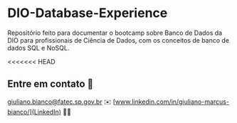 # DIO-Database-Experience
Repositório feito para documentar o bootcamp sobre Banco de Dados da DIO para profissionais de Ciência de Dados, com os conceitos de banco de dados SQL e NoSQL.

<<<<<<< HEAD
## Entre em contato	:speech_balloon:

[giuliano.bianco@fatec.sp.gov.br](Email)	:envelope:
[www.linkedin.com/in/giuliano-marcus-bianco/](LinkedIn)	:man_office_worker:
